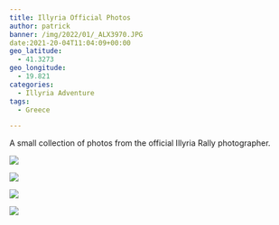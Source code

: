 ```yaml
---
title: Illyria Official Photos
author: patrick
banner: /img/2022/01/_ALX3970.JPG
date:2021-20-04T11:04:09+00:00
geo_latitude:
  - 41.3273
geo_longitude:
  - 19.821
categories:
  - Illyria Adventure
tags:
  - Greece

---
```


A small collection of photos from the official Illyria Rally photographer.

![](/static/img/2022/01/_ALX3968.JPG)

![](/static/img/2022/01/_ALX3969.JPG)

![](/static/img/2022/01/_ALX5704.JPG)

![](/static/img/2022/01/_ALX5708.JPG)